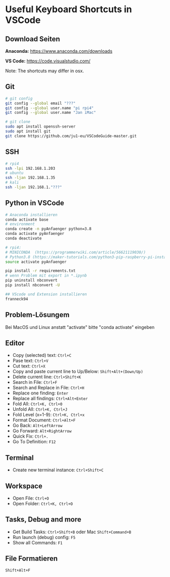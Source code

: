 # Useful Keyboard Shortcuts in VSCode

## Download Seiten

**Anaconda:** <https://www.anaconda.com/downloads>

**VS Code:** <https://code.visualstudio.com/>

Note: The shortcuts may differ in osx.

## Git

```bash
# git config
git config --global email "???"
git config --global user.name "pi rpi4"
git config --global user.name "Jan iMac"

# git clone 
sudo apt install openssh-server
sudo apt install git
git clone https://github.com/ju1-eu/VSCodeGuide-master.git
```

## SSH

```bash
# rpi4
ssh -lpi 192.168.1.203 
# ubuntu
ssh -ljan 192.168.1.35
# kali
ssh -ljan 192.168.1."???"
```

## Python in VSCode

```bash
# Anaconda installieren
conda activate base
# environment
conda create -n pyAnfaenger python=3.8
conda activate pyAnfaenger
conda deactivate

# rpi4: 
# MINICONDA  (https://programmerwiki.com/article/56621119030/)
# Python3.8 (https://maker-tutorials.com/python3-pip-raspberry-pi-installieren/)
source activate pyAnfaenger

pip install -r requirements.txt
# wenn Problem mit export in *.ipynb
pip uninstall nbconvert
pip install nbconvert -U

## VScode und Extension installieren
franneck94
```

## Problem-Lösungem

Bei MacOS und Linux anstatt "activate" bitte "conda activate" eingeben

## Editor

- Copy (selected) text: `Ctrl+C`
- Pase text: `Ctrl+V`
- Cut text: `Ctrl+X`
- Copy and paste current line to Up/Below: `Shift+Alt+(Down/Up)`
- Delete current line: `Ctrl+Shift+K`
- Search in File: `Ctrl+F`
- Search and Replace in File: `Ctrl+H`
- Replace one finding: `Enter`
- Replace all findings: `Ctrl+Alt+Enter`
- Fold All: `Ctrl+K, Ctrl+0`
- Unfold All: `Ctrl+K, Ctrl+J`
- Fold Level (x=1-9): `Ctrl+K, Ctrl+x`
- Format Document: `Ctrl+Alt+F`
- Go Back: `Alt+LeftArrow`
- Go Forward: `Alt+RightArrow`
- Quick Fix: `Ctrl+.`
- Go To Definition: `F12`

## Terminal

- Create new terminal instance: `Ctrl+Shift+C`

## Workspace

- Open File: `Ctrl+O`
- Open Folder: `Ctrl+K, Ctrl+O`

## Tasks, Debug and more

- Get Build Tasks: `Ctrl+Shift+B` oder Mac `Shift+Command+B`
- Run launch (debug) config: `F5`
- Show all Commands: `F1`

## File Formatieren

`Shift+Alt+F`
